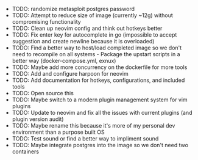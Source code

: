 - TODO: randomize metasploit postgres password
- TODO: Attempt to reduce size of image (currently ~12g) without compromising functionality
- TODO: Clean up neovim config and think out hotkeys better
- TODO: Fix enter key for autocomplete in go (impossible to accept suggestion and create newline because it is overloaded)
- TODO: Find a better way to host/load completed image so we don't need to recompile on all systems
        - Package the upstart scripts in a better way (docker-compose.yml, exnux)
- TODO: Maybe add more concurrency on the dockerfile for more tools
- TODO: Add and configure harpoon for neovim
- TODO: Add documentation for hotkeys, configurations, and included tools
- TODO: Open source this
- TODO: Maybe switch to a modern plugin management system for vim plugins 
- TODO: Update to neovim and fix all the issues with current plugins (and plugin version audit)
- TODO: Maybe rename this because it's more of my personal dev environment than a purpose built OS
- TODO: Test sound or find a better way to impliment sound
- TODO: Maybe integrate postgres into the image so we don't need two containers

